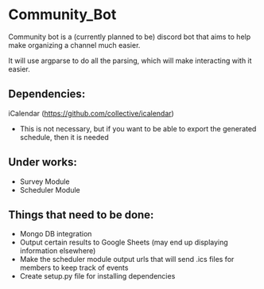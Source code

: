 # Community_Bot

Community bot is a (currently planned to be) discord bot that aims to help make organizing a channel much easier.

It will use argparse to do all the parsing, which will make interacting with it easier.

## Dependencies:
iCalendar (https://github.com/collective/icalendar)
* This is not necessary, but if you want to be able to export the generated schedule, then it is needed

## Under works:
* Survey Module
* Scheduler Module

## Things that need to be done:
* Mongo DB integration
* Output certain results to Google Sheets (may end up displaying information elsewhere)
* Make the scheduler module output urls that will send .ics files for members to keep track of events
* Create setup.py file for installing dependencies